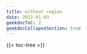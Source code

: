 ```yaml
---
title: without region
date: 2022-01-03
geekdocToC: 2
geekdocCollapseSection: true
---
```

{{< toc-tree >}}